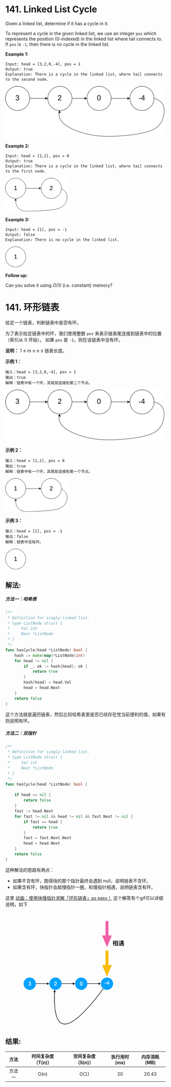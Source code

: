 
# 141. Linked List Cycle
Given a linked list, determine if it has a cycle in it.

To represent a cycle in the given linked list, we use an integer `pos` which represents the position (0-indexed) in the linked list where tail connects to. If `pos` is `-1`, then there is no cycle in the linked list.

**Example 1:**
```
Input: head = [3,2,0,-4], pos = 1
Output: true
Explanation: There is a cycle in the linked list, where tail connects to the second node.
```
![](https://github.com/loveway/Daily-learning-algorithm/blob/master/Algorithms/141.%20Linked%20List%20Cycle/image/circularlinkedlist.png?raw=true)

**Example 2:**
```
Input: head = [1,2], pos = 0
Output: true
Explanation: There is a cycle in the linked list, where tail connects to the first node.
```
![](https://github.com/loveway/Daily-learning-algorithm/blob/master/Algorithms/141.%20Linked%20List%20Cycle/image/circularlinkedlist_test2.png?raw=true)


**Example 3:**
```
Input: head = [1], pos = -1
Output: false
Explanation: There is no cycle in the linked list.
```
![](https://github.com/loveway/Daily-learning-algorithm/blob/master/Algorithms/141.%20Linked%20List%20Cycle/image/circularlinkedlist_test3.png?raw=true)

**Follow up:** 

Can you solve it using *O(1)* (i.e. constant) memory?

# 141. 环形链表
给定一个链表，判断链表中是否有环。

为了表示给定链表中的环，我们使用整数 `pos` 来表示链表尾连接到链表中的位置（索引从 0 开始）。 如果 `pos` 是 `-1`，则在该链表中没有环。


**说明：** 1 ≤ m ≤ n ≤ 链表长度。

**示例 1：**
```
输入：head = [3,2,0,-4], pos = 1
输出：true
解释：链表中有一个环，其尾部连接到第二个节点。
```
![](https://github.com/loveway/Daily-learning-algorithm/blob/master/Algorithms/141.%20Linked%20List%20Cycle/image/circularlinkedlist.png?raw=true)

**示例 2：**
```
输入：head = [1,2], pos = 0
输出：true
解释：链表中有一个环，其尾部连接到第一个节点。
```
![](https://github.com/loveway/Daily-learning-algorithm/blob/master/Algorithms/141.%20Linked%20List%20Cycle/image/circularlinkedlist_test2.png?raw=true)

**示例 3：**
```
输入：head = [1], pos = -1
输出：false
解释：链表中没有环。
```
![](https://github.com/loveway/Daily-learning-algorithm/blob/master/Algorithms/141.%20Linked%20List%20Cycle/image/circularlinkedlist_test3.png?raw=true)

## 解法:
##### 方法一：哈希表
```go
/**
 * Definition for singly-linked list.
 * type ListNode struct {
 *     Val int
 *     Next *ListNode
 * }
 */
func hasCycle(head *ListNode) bool {
	hash := make(map[*ListNode]int)
	for head != nil {
		if _, ok := hash[head]; ok {
			return true
		}
		hash[head] = head.Val
		head = head.Next
	}
	return false
}
```
这个方法就是遍历链表，然后比较哈希表里是否已经存在党当前便利的值，如果有则说明有环。

##### 方法二：双指针
```go
/**
 * Definition for singly-linked list.
 * type ListNode struct {
 *     Val int
 *     Next *ListNode
 * }
 */
func hasCycle(head *ListNode) bool {

	if head == nil {
		return false
	}
	fast := head.Next
	for fast != nil && head != nil && fast.Next != nil {
		if fast == head {
			return true
		}
		fast = fast.Next.Next
		head = head.Next
	}
	return false
}

```
这种解法的思路有两点：
* 如果不含有环，跑得快的那个指针最终会遇到 null，说明链表不含环。
* 如果含有环，快指针会超慢指针一圈，和慢指针相遇，说明链表含有环。

这里 [动画：使用快慢指针求解「环形链表」so easy！](https://leetcode-cn.com/problems/linked-list-cycle/solution/dong-hua-shi-yong-kuai-man-zhi-zhen-qiu-jie-huan-x/) 这个解答有个gif可以详细说明，如下

![](https://github.com/loveway/Daily-learning-algorithm/blob/master/Algorithms/141.%20Linked%20List%20Cycle/image/141LinkedListCycle.gif?raw=true)

## 结果:
| 方法 | 时间复杂度（T(n)） | 空间复杂度（S(n)） | 执行用时(ms) | 内存消耗(MB) |
|:-------:|:-------:|:-------:|:-------:|:-------:|
| 方法一 |   O(n)  | O(1) |  20  | 20.43|

